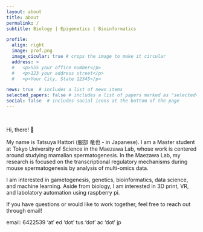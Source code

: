 ```yaml
---
layout: about
title: about
permalink: /
subtitle: Biology | Epigenetics | Bioinformatics

profile:
  align: right
  image: prof.png
  image_cicular: true # crops the image to make it circular
  address: >
  #   <p>555 your office number</p>
  #   <p>123 your address street</p>
  #   <p>Your City, State 12345</p>

news: true  # includes a list of news items
selected_papers: false # includes a list of papers marked as "selected={true}"
social: false  # includes social icons at the bottom of the page
---
```


<br>

Hi, there! 👋

My name is Tatsuya Hattori (服部 竜也 - in Japanese). I am a Master student at Tokyo University of Science in the Maezawa Lab, whose work is centered around studying mamalian spermatogenesis. In the Maezawa Lab, my research is focused on the transcriptional regulatory mechanisms during mouse spermatogenesis by analysis of multi-omics data.

I am interested in gametogenesis, genetics, bioinformatics, data science, and machine learning. Aside from biology, I am interested in 3D print, VR, and labolatory automation using raspberry pi.

If you have questions or would like to work together, feel free to reach out through email!

email: 6422539 ‘at’ ed ‘dot’ tus ‘dot’ ac ‘dot’ jp

<br>